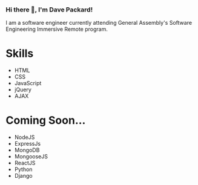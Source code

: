 ### Hi there 👋, I'm Dave Packard!

<!--
**dlp140/dlp140** is a ✨ _special_ ✨ repository because its `README.md` (this file) appears on your GitHub profile.

Here are some ideas to get you started:

- 🔭 I’m currently working on ...
- 🌱 I’m currently learning ...
- 👯 I’m looking to collaborate on ...
- 🤔 I’m looking for help with ...
- 💬 Ask me about ...
- 📫 How to reach me: ... 
- 😄 Pronouns: ...
- ⚡ Fun fact: ...
-->
I am a software engineer currently attending General Assembly's Software Engineering Immersive Remote program.

# Skills
- HTML
- CSS
- JavaScript
- jQuery
- AJAX

# Coming Soon...
- NodeJS
- ExpressJs
- MongoDB
- MongooseJS
- ReactJS
- Python
- Django
